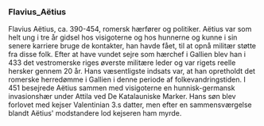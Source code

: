 ### Flavius_Aëtius


Flavius Aëtius, ca. 390-454, romersk hærfører og politiker. Aëtius var som helt ung i tre år gidsel hos visigoterne og hos hunnerne og kunne i sin senere karriere bruge de kontakter, han havde fået, til at opnå militær støtte fra disse folk. Efter at have vundet sejre som hærchef i Gallien blev han i 433 det vestromerske riges øverste militære leder og var rigets reelle hersker gennem 20 år. Hans væsentligste indsats var, at han opretholdt det romerske herredømme i Gallien i denne periode af folkevandringstiden. I 451 besejrede Aëtius sammen med visigoterne en hunnisk-germansk invasionshær under Attila ved De Katalauniske Marker. Hans søn blev forlovet med kejser Valentinian 3.s datter, men efter en sammensværgelse blandt Aëtius' modstandere lod kejseren ham myrde.